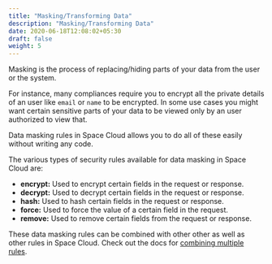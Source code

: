 ```yaml
---
title: "Masking/Transforming Data"
description: "Masking/Transforming Data"
date: 2020-06-18T12:08:02+05:30
draft: false
weight: 5
---
```


Masking is the process of replacing/hiding parts of your data from the user or the system. 

For instance, many compliances require you to encrypt all the private details of an user like `email` or `name` to be encrypted. In some use cases you might want certain sensitive parts of your data to be viewed only by an user authorized to view that.

Data masking rules in Space Cloud allows you to do all of these easily without writing any code.

The various types of security rules available for data masking in Space Cloud are:

- **encrypt:** Used to encrypt certain fields in the request or response.
- **decrypt:** Used to decrypt certain fields in the request or response.
- **hash:** Used to hash certain fields in the request or response.
- **force:** Used to force the value of a certain field in the request.
- **remove:** Used to remove certain fields from the request or response.

These data masking rules can be combined with other other as well as other rules in Space Cloud. Check out the docs for [combining multiple rules](/security/security-rules/available-variables).